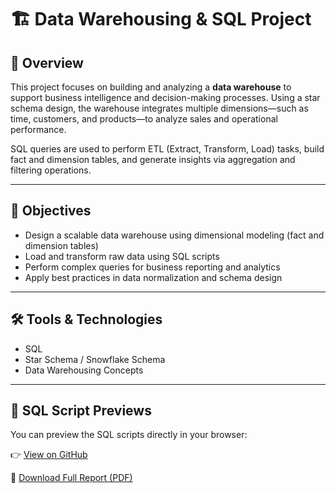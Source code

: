 # 🏗️ Data Warehousing & SQL Project

## 📌 Overview
This project focuses on building and analyzing a **data warehouse** to support business intelligence and decision-making processes. Using a star schema design, the warehouse integrates multiple dimensions—such as time, customers, and products—to analyze sales and operational performance.

SQL queries are used to perform ETL (Extract, Transform, Load) tasks, build fact and dimension tables, and generate insights via aggregation and filtering operations.

---

## 🎯 Objectives

- Design a scalable data warehouse using dimensional modeling (fact and dimension tables)
- Load and transform raw data using SQL scripts
- Perform complex queries for business reporting and analytics
- Apply best practices in data normalization and schema design

---


## 🛠️ Tools & Technologies

- SQL
- Star Schema / Snowflake Schema
- Data Warehousing Concepts

---

## 📘 SQL Script Previews

You can preview the SQL scripts directly in your browser:

👉 [View on GitHub](https://github.com/mcgarcia092/CristinaG_portfolio/blob/main/projects/DataWarehousing/HW4_Garcia_Cristina.sql)

📄 [Download Full Report (PDF)](./DataWarehousing.pdf)
